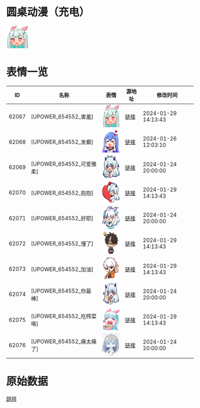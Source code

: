 # 圆桌动漫（充电）

<img src="./cover.png" height="60" alt="cover" />

# 表情一览

|ID|名称|表情|源地址|修改时间|
|----|----|----|----|----|
|62067|[UPOWER_654552_害羞]|<img src="./pic/062067_%5BUPOWER_654552_害羞%5D.png" height="60" alt="害羞"/>|[链接](https://i0.hdslb.com/bfs/garb/ae15246cc6cce72f14faec5f397cd1c81904a828.png)|2024-01-29 14:13:43|
|62068|[UPOWER_654552_发癫]|<img src="./pic/062068_%5BUPOWER_654552_发癫%5D.png" height="60" alt="发癫"/>|[链接](https://i0.hdslb.com/bfs/garb/5512472db968cc26372036e849e7857123881765.png)|2024-01-26 12:03:10|
|62069|[UPOWER_654552_可爱雅柔]|<img src="./pic/062069_%5BUPOWER_654552_可爱雅柔%5D.png" height="60" alt="可爱雅柔"/>|[链接](https://i0.hdslb.com/bfs/garb/7012e085aa8a35a711588cb4c7c8beaa87231bd6.png)|2024-01-24 20:00:00|
|62070|[UPOWER_654552_抱抱]|<img src="./pic/062070_%5BUPOWER_654552_抱抱%5D.png" height="60" alt="抱抱"/>|[链接](https://i0.hdslb.com/bfs/garb/d9e8ea682c203973a123a62027fe5980369307e7.png)|2024-01-29 14:13:43|
|62071|[UPOWER_654552_好耶]|<img src="./pic/062071_%5BUPOWER_654552_好耶%5D.png" height="60" alt="好耶"/>|[链接](https://i0.hdslb.com/bfs/garb/938062bbf155a9fc402ca4b3be102f66ce22b176.png)|2024-01-24 20:00:00|
|62072|[UPOWER_654552_懂了]|<img src="./pic/062072_%5BUPOWER_654552_懂了%5D.png" height="60" alt="懂了"/>|[链接](https://i0.hdslb.com/bfs/garb/420d653aa9fd740e2a31da73da5a0d4f96f36aed.png)|2024-01-29 14:13:43|
|62073|[UPOWER_654552_加油]|<img src="./pic/062073_%5BUPOWER_654552_加油%5D.png" height="60" alt="加油"/>|[链接](https://i0.hdslb.com/bfs/garb/45726afab9b2b7931e2f26becf74fdf7231d3bc3.png)|2024-01-29 14:13:43|
|62074|[UPOWER_654552_你最棒]|<img src="./pic/062074_%5BUPOWER_654552_你最棒%5D.png" height="60" alt="你最棒"/>|[链接](https://i0.hdslb.com/bfs/garb/578d95e1f7ccb9f45cc36fc0636dec96b0f8fbe5.png)|2024-01-24 20:00:00|
|62075|[UPOWER_654552_吃榨菜咯]|<img src="./pic/062075_%5BUPOWER_654552_吃榨菜咯%5D.png" height="60" alt="吃榨菜咯"/>|[链接](https://i0.hdslb.com/bfs/garb/e980cc48289ed75177f6927fbf7441a87a2f9da0.png)|2024-01-29 14:13:43|
|62076|[UPOWER_654552_痛太痛了]|<img src="./pic/062076_%5BUPOWER_654552_痛太痛了%5D.png" height="60" alt="痛太痛了"/>|[链接](https://i0.hdslb.com/bfs/garb/49df4e2180145b0622d808e2eff27b2b20ad23bb.png)|2024-01-24 20:00:00|

# 原始数据

[跳转](./raw.json)

